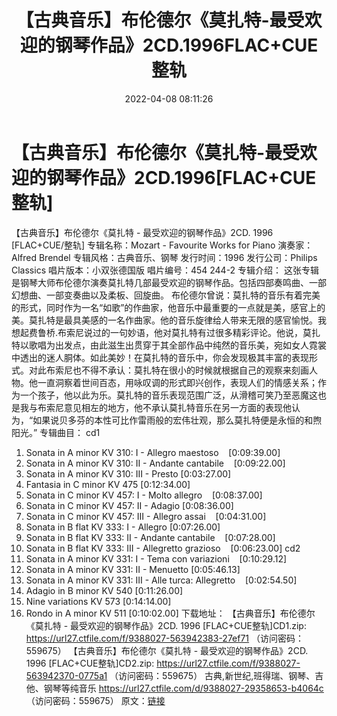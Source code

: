 ﻿---
title: 【古典音乐】布伦德尔《莫扎特-最受欢迎的钢琴作品》2CD.1996FLAC+CUE整轨
date: 2022-04-08 08:11:26
categories: 古典音乐、新世纪、纯音雅乐
tags: 纯音雅乐
---
# 【古典音乐】布伦德尔《莫扎特-最受欢迎的钢琴作品》2CD.1996[FLAC+CUE整轨]

【古典音乐】布伦德尔《莫扎特 - 最受欢迎的钢琴作品》2CD. 1996 [FLAC+CUE/整轨]
专辑名称：Mozart - Favourite Works for Piano
演奏家：Alfred Brendel
专辑风格：古典音乐、钢琴
发行时间：1996
发行公司：Philips Classics
唱片版本：小双张德国版
唱片编号：454 244-2
专辑介绍：
这张专辑是钢琴大师布伦德尔演奏莫扎特几部最受欢迎的钢琴作品。包括四部奏鸣曲、一部幻想曲、一部变奏曲以及柔板、回旋曲。
布伦德尔曾说：莫扎特的音乐有着完美的形式，同时作为一名“如歌”的作曲家，他音乐中最重要的一点就是美，感官上的美。莫扎特是最具美感的一名作曲家。他的音乐旋律给人带来无限的感官愉悦。我想起费鲁桥.布索尼说过的一句妙语，他对莫扎特有过很多精彩评论。他说，莫扎特以歌唱为出发点，由此滋生出贯穿于其全部作品中纯然的音乐美，宛如女人霓裳中透出的迷人胴体。如此美妙！在莫扎特的音乐中，你会发现极其丰富的表现形式。对此布索尼也不得不承认：莫扎特在很小的时候就根据自己的观察来刻画人物。他一直洞察着世间百态，用咏叹调的形式即兴创作，表现人们的情感关系；作为一个孩子，他以此为乐。莫扎特的音乐表现范围广泛，从滑稽可笑乃至恶魔这也是我与布索尼意见相左的地方，他不承认莫扎特音乐在另一方面的表现他认为，“如果说贝多芬的本性可比作雷雨般的宏伟壮观，那么莫扎特便是永恒的和煦阳光。”
专辑曲目：
cd1
01. Sonata in A minor KV 310: I - Allegro
maestoso    [0:09:39.00]
02. Sonata in A minor KV 310: II - Andante
cantabile    [0:09:22.00]
03. Sonata in A minor KV 310: III - Presto
[0:03:27.00]
04. Fantasia in C minor KV 475
[0:12:34.00]
05. Sonata in C minor KV 457: I - Molto
allegro    [0:08:37.00]
06. Sonata in C minor KV 457: II - Adagio
[0:08:36.00]
07. Sonata in C minor KV 457: III - Allegro
assai    [0:04:31.00]
08. Sonata in B flat KV 333: I - Allegro
[0:07:26.00]
09. Sonata in B flat KV 333: II - Andante
cantabile    [0:07:28.00]
10. Sonata in B flat KV 333: III - Allegretto
grazioso    [0:06:23.00]
cd2
01. Sonata in A minor KV 331: I - Tema con
variazioni    [0:10:29.12]
02. Sonata in A minor KV 331: II - Menuetto
[0:05:46.13]
03. Sonata in A minor KV 331: III - Alle turca:
Allegretto    [0:02:54.50]
04. Adagio in B minor KV 540
[0:11:26.00]
05. Nine variations KV 573
[0:14:14.00]
06. Rondo in A minor KV 511
[0:10:02.00]
下载地址：
【古典音乐】布伦德尔《莫扎特 - 最受欢迎的钢琴作品》2CD. 1996 [FLAC+CUE整轨]CD1.zip:
https://url27.ctfile.com/f/9388027-563942383-27ef71
（访问密码：559675）
【古典音乐】布伦德尔《莫扎特 - 最受欢迎的钢琴作品》2CD. 1996 [FLAC+CUE整轨]CD2.zip: https://url27.ctfile.com/f/9388027-563942370-0775a1
（访问密码：559675）
古典,新世纪,班得瑞、钢琴、吉他、钢琴等纯音乐
https://url27.ctfile.com/d/9388027-29358653-b4064c
（访问密码：559675）
原文：[链接](https://blog.sina.com.cn/s/blog_1647c7e7601030wkk.html)